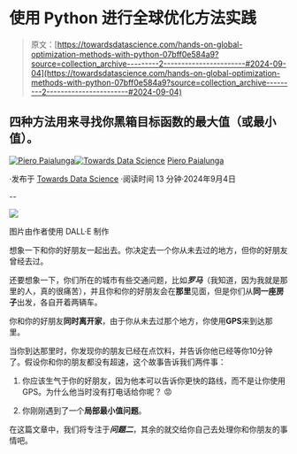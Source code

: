 # 使用 Python 进行全球优化方法实践

> 原文：[https://towardsdatascience.com/hands-on-global-optimization-methods-with-python-07bff0e584a9?source=collection_archive---------2-----------------------#2024-09-04](https://towardsdatascience.com/hands-on-global-optimization-methods-with-python-07bff0e584a9?source=collection_archive---------2-----------------------#2024-09-04)

## 四种方法用来寻找你黑箱目标函数的最大值（或最小值）。

[](https://piero-paialunga.medium.com/?source=post_page---byline--07bff0e584a9--------------------------------)[![Piero Paialunga](../Images/de2185596a49484698733e85114dd1ff.png)](https://piero-paialunga.medium.com/?source=post_page---byline--07bff0e584a9--------------------------------)[](https://towardsdatascience.com/?source=post_page---byline--07bff0e584a9--------------------------------)[![Towards Data Science](../Images/a6ff2676ffcc0c7aad8aaf1d79379785.png)](https://towardsdatascience.com/?source=post_page---byline--07bff0e584a9--------------------------------) [Piero Paialunga](https://piero-paialunga.medium.com/?source=post_page---byline--07bff0e584a9--------------------------------)

·发布于 [Towards Data Science](https://towardsdatascience.com/?source=post_page---byline--07bff0e584a9--------------------------------) ·阅读时间 13 分钟·2024年9月4日

--

![](../Images/640058c58432e67af93c1853b0e8d10f.png)

图片由作者使用 DALL·E 制作

想象一下和你的好朋友一起出去。你决定去一个你从未去过的地方，但你的好朋友曾经去过。

还要想象一下，你们所在的城市有些交通问题，比如***罗马***（我知道，因为我就是那里的人，真的很痛苦），并且你和你的好朋友会在**那里**见面，但是你们从**同一座房子**出发，各自开着两辆车。

你和你的好朋友**同时离开家**，由于你从未去过那个地方，你使用**GPS**来到达那里。

当你到达那里时，你发现你的朋友已经在点饮料，并告诉你他已经等你10分钟了。假设你和你的朋友都没有超速，这个故事告诉我们两件事：

1.  你应该生气于你的好朋友，因为他本可以告诉你更快的路线，而不是让你使用GPS。为什么他当时没有打电话给你呢？ 😡

1.  你刚刚遇到了一个**局部最小值问题**。

在这篇文章中，我们将专注于***问题二***，其余的就交给你自己去处理你和你朋友的事情吧。

